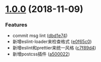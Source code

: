# [1.0.0](https://github.com/XdCareWy/webpack-demo/compare/v1.0.2...v1.0.0) (2018-11-09)


### Features

* commit msg lint ([dbd1e74](https://github.com/XdCareWy/webpack-demo/commit/dbd1e74))
* 新增eslint-loader来检查格式 ([e0f65c0](https://github.com/XdCareWy/webpack-demo/commit/e0f65c0))
* 新增eslint和prettier来统一风格 ([c7f89d4](https://github.com/XdCareWy/webpack-demo/commit/c7f89d4))
* 新增postcss插件 ([a500022](https://github.com/XdCareWy/webpack-demo/commit/a500022))



